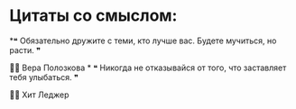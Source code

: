 # Цитаты со смыслом:
*❝ Обязательно дружите с теми, кто лучше вас. Будете мучиться, но расти. ❞

🧑🏼 Вера Полозкова 
*
❝ Никогда не отказывайся от того, что заставляет тебя улыбаться. ❞

🧑🏼 Хит Леджер 

